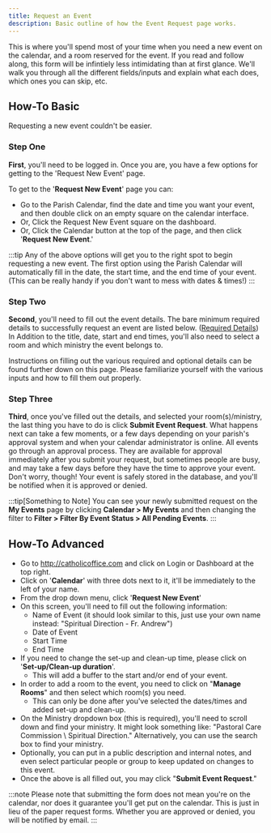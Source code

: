 ```yaml
---
title: Request an Event
description: Basic outline of how the Event Request page works.
---
```


This is where you'll spend most of your time when you need a new event on the calendar, and a room reserved for the event. If you read and follow along, this form will be infintiely less intimidating than at first glance. We'll walk you through all the different fields/inputs and explain what each does, which ones you can skip, etc.

## How-To Basic

Requesting a new event couldn't be easier. 

### Step One
**First**, you'll need to be logged in. Once you are, you have a few options for getting to the 'Request New Event' page.

To get to the '**Request New Event**' page you can:
 - Go to the Parish Calendar, find the date and time you want your event, and then double click on an empty square on the calendar interface.
 - Or, Click the Request New Event square on the dashboard.
 - Or, Click the Calendar button at the top of the page, and then click '**Request New Event**.'

:::tip
Any of the above options will get you to the right spot to begin requesting a new event. The first option using the Parish Calendar 
will automatically fill in the date, the start time, and the end time of your event. (This can be really handy if you don't want to mess with dates & times!)
:::

### Step Two
**Second**, you'll need to fill out the event details. The bare minimum required details to successfully request an event are listed below. ([Required Details](#inputs)) In Addition to the title, date, start and end times, you'll also need to select a room and which ministry the event belongs to.

Instructions on filling out the various required and optional details can be found further down on this page. Please familiarize yourself with the various inputs and how to fill them out properly.  

### Step Three
**Third**, once you've filled out the details, and selected your room(s)/ministry, the last thing you have to do is click **Submit Event Request**. 
What happens next can take a few moments, or a few days depending on your parish's approval system and when your calendar administrator is online. All events go through an approval process. They are available for approval immediately after you submit your request, but sometimes people are busy, and may take a few days before they have the time to approve your event. Don't worry, though! Your event is safely stored in the database, and you'll be notified when it is approved or denied.

:::tip[Something to Note]
You can see your newly submitted request on the **My Events** page by clicking **Calendar > My Events** and then changing the filter to **Filter > Filter By Event Status > All Pending Events**.
:::

## How-To Advanced

 - Go to http://catholicoffice.com and click on Login or Dashboard at the top right.
 - Click on '**Calendar**' with three dots next to it, it'll be immediately to the left of your name.
 - From the drop down menu, click '**Request New Event**'
 - On this screen, you'll need to fill out the following information:
   - Name of Event (it should look similar to this, just use your own name instead: "Spiritual Direction - Fr. Andrew")
   - Date of Event
   - Start Time
   - End Time
 - If you need to change the set-up and clean-up time, please click on '**Set-up/Clean-up duration**'. 
   - This will add a buffer to the start and/or end of your event.
 - In order to add a room to the event, you need to click on "**Manage Rooms**" and then select which room(s) you need. 
   - This can only be done after you've selected the dates/times and added set-up and clean-up.
 - On the Ministry dropdown box (this is required), you'll need to scroll down and find your ministry. It might look something like: "Pastoral Care Commission \ Spiritual Direction." Alternatively, you can use the search box to find your ministry.
 - Optionally, you can put in a public description and internal notes, and even select particular people or group to keep updated on changes to this event.
 - Once the above is all filled out, you may click "**Submit Event Request**."

:::note 
Please note that submitting the form does not mean you're on the calendar, nor does it guarantee you'll get put on the calendar. This is just in lieu of the paper request forms. Whether you are approved or denied, you will be notified by email.
:::

